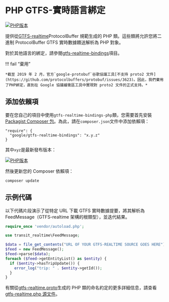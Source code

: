 # PHP GTFS-實時語言綁定

[![PHP版本](https://badge.fury.io/ph/google%2Fgtfs-realtime-bindings.svg)](https://badge.fury.io/ph/google%2Fgtfs-realtime-bindings)

提供從[GTFS-realtime](https://developers.google.com/transit/gtfs-realtime/)ProtocolBuffer 規範生成的 PHP 類。這些類將允許您將二進制 ProtocolBuffer GTFS 實時數據饋送解析為 PHP 對象。

對於其他語言的綁定，請參閱[gtfs-realtime-bindings](https://github.com/google/gtfs-realtime-bindings)項目。

!!! fail “棄用”

    *截至 2019 年 2 月，官方`google-protobuf`谷歌協議工具[不支持 proto2 文件](https://github.com/protocolbuffers/protobuf/issues/3623)。因此，我們棄用了PHP綁定，直到在 Google 協議緩衝區工具中實現對 proto2 文件的正式支持。*

## 添加依賴項

要在您自己的項目中使用`gtfs-realtime-bindings-php`類，您需要首先安裝[Packagist Composer 包](https://packagist.org/packages/google/gtfs-realtime-bindings)。為此，請在`composer.json`文件中添加依賴項：

    "require": {
      "google/gtfs-realtime-bindings": "x.y.z"
    }

其中`xyz`是最新發布版本：

[![PHP版本](https://badge.fury.io/ph/google%2Fgtfs-realtime-bindings.svg)](https://badge.fury.io/ph/google%2Fgtfs-realtime-bindings)

然後更新您的 Composer 依賴項：

    composer update

## 示例代碼

以下代碼片段演示了從特定 URL 下載 GTFS 實時數據提要，將其解析為 FeedMessage（GTFS-realtime 架構的根類型），並迭代結果。

```php
require_once 'vendor/autoload.php';

use transit_realtime\FeedMessage;

$data = file_get_contents("URL OF YOUR GTFS-REALTIME SOURCE GOES HERE");
$feed = new FeedMessage();
$feed->parse($data);
foreach ($feed->getEntityList() as $entity) {
  if ($entity->hasTripUpdate()) {
    error_log("trip: " . $entity->getId());
  }
}
```

有關從[gtfs-realtime.proto](https://developers.google.com/transit/gtfs-realtime/gtfs-realtime-proto)生成的 PHP 類的命名約定的更多詳細信息，請查看[gtfs-realtime.php 源文件](https://github.com/google/gtfs-realtime-bindings-php/blob/master/src/gtfs-realtime.php)。
